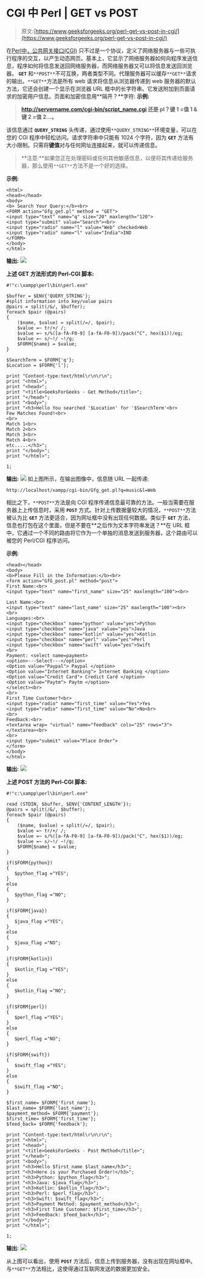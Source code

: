 # CGI 中 Perl | GET vs POST

> 原文:[https://www.geeksforgeeks.org/perl-get-vs-post-in-cgi/](https://www.geeksforgeeks.org/perl-get-vs-post-in-cgi/)

在[Perl](https://www.geeksforgeeks.org/introduction-to-perl/)[中，公共网关接口(CGI)](https://www.geeksforgeeks.org/perl-cgi-programming/) 只不过是一个协议，定义了网络服务器与一些可执行程序的交互，以产生动态网页。基本上，它显示了网络服务器如何向程序发送信息，程序如何将信息发送回网络服务器，而网络服务器又可以将信息发送回浏览器。
**`GET`** 和`**POST**`不可互换，两者类型不同。代理服务器可以缓存`**GET**`请求的输出。`**GET**`方法是所有 web 请求将信息从浏览器传递到 web 服务器的默认方法，它还会创建一个显示在浏览器 URL 框中的长字符串。它发送附加到页面请求的加密用户信息。页面和加密信息用**隔开？**字符:
**示例:**

> **http://servername.com/cgi-bin/script_name.cgi 还是 pl？键 1 =值 1 &键 2 =值 2…。**

该信息通过 **`QUERY_STRING`** 头传递，通过使用`**QUERY_STRING**`环境变量，可以在您的 CGI 程序中轻松访问。请求字符串中只能有 1024 个字符，因为 **`GET`** 方法有大小限制。只需将**键值**对与任何网址连接起来，就可以传递信息。

> **注意:**如果您正在处理密码或任何其他敏感信息，以便将其传递给服务器，那么使用`**GET**`方法不是一个好的选择。

**示例:**

```
<html>
<head></head>
<body>
<b> Search Your Query:</b><br>
<FORM action="Gfg_get.pl" method = "GET">
<input type="text" name="q" size="20" maxlength="120">
<input type="submit" value="Search"><br>
<input type="radio" name="l" value="Web" checked>Web
<input type="radio" name="l" value="India">IND
</FORM>
</body>
</html>
```

**输出:**
![](img/95dd73ffb870485f327a14ab81402dcd.png)

**上述 GET 方法形式的 Perl-CGI 脚本:**

```
#!"c:\xampp\perl\bin\perl.exe"

$buffer = $ENV{'QUERY_STRING'};
#split information into key/value pairs
@pairs = split(/&/, $buffer);
foreach $pair (@pairs) 
{
    ($name, $value) = split(/=/, $pair);
    $value =~ tr/+/ /;
    $value =~ s/%([a-fA-F0-9] [a-fA-F0-9])/pack("C", hex($1))/eg;
    $value =~ s/~!/ ~!/g;
    $FORM{$name} = $value;
}

$SearchTerm = $FORM{'q'};
$Location = $FORM{'l'};

print "Content-type:text/html\r\n\r\n";
print "<html>";
print "<head>";
print "<title>GeeksForGeeks - Get Method</title>";
print "</head>";
print "<body>";
print "<h3>Hello You searched '$Location' for '$SearchTerm'<br>
Few Matches Found!<br>
<br>
Match 1<br>
Match 2<br>
Match 3<br>
Match 4<br>
etc.....</h3>";
print "</body>";
print "</html>";

1;
```

**输出:**
![](img/58a204e82685e1c9313819496292dc3c.png)
如上图所示，在输出图像中，信息随 URL 一起传递:

```
http://localhost/xampp/cgi-bin/Gfg_get.pl?q=music&l=Web
```

相比之下，`**POST**`方法是向 CGI 程序传递信息最可靠的方法。一般当需要在服务器上上传信息时，采用 **`POST`** 方式。针对上传数据量较大的情况，`**POST**`方法被认为比 **`GET`** 方法更适合，因为网址框中没有出现任何数据。类似于 **`GET`** 方法，信息也打包在这个里面，但是不要在**之后作为文本字符串发送？**在 URL 框中，它通过一个不同的路由将它作为一个单独的消息发送到服务器，这个路由可以被您的 Perl/CGI 程序访问。

**示例:**

```
<head></head>
<body>
<b>Please Fill in the Information:</b><br>
<form action="GfG_post.pl" method="post">
First Name:<br>
<input type="text" name="first_name" size="25" maxlength="100"><br>

Last Name:<br>
<input type="text" name="last_name" size="25" maxlength="100"><br>
<br>
Languages:<br>
<input type="checkbox" name="python" value="yes">Python
<input type="checkbox" name="java" value="yes">Java
<input type="checkbox" name="kotlin" value="yes">Kotlin
<input type="checkbox" name="perl" value="yes">Perl
<input type="checkbox" name="swift" value="yes">Swift
<br>
Payment: <select name=payment>
<option>---Select---</option>
<Option value="Paypal"> Paypal </option>
<Option value="Internet Banking"> Internet Banking </option>
<Option value="Credit Card"> Credict Card </option>
<Option value="Paytm"> Paytm </option>
</select><br>
<br>
First Time Customer?<br>
<input type="radio" name="first_time" value="Yes">Yes
<input type="radio" name="first_time" value="No">No<br>
<br>
Feedback:<br>
<textarea wrap= "virtual" name="feedback" cols="25" rows="3"></textarea><br>
<br>
<input type="submit" value="Place Order">
</form>
</body>
</html>
```

**输出:**
![](img/feebdf2c201974a2569429c5eae8989d.png)

**上述 POST 方法的 Perl-CGI 脚本:**

```
#!"c:\xampp\perl\bin\perl.exe"

read (STDIN, $buffer, $ENV{'CONTENT_LENGTH'});
@pairs = split(/&/, $buffer);
foreach $pair (@pairs) 
{
    ($name, $value) = split(/=/, $pair);
    $value =~ tr/+/ /;
    $value =~ s/%([a-fA-F0-9] [a-fA-F0-9])/pack("C", hex($1))/eg;
    $value =~ s/~!/ ~!/g;
    $FORM{$name} = $value;
}

if($FORM{python}) 
{
   $python_flag ="YES";
} 
else 
{
   $python_flag ="NO";
}

if($FORM{java}) 
{
   $java_flag ="YES";
}
else 
{
   $java_flag ="NO";
}

if($FORM{kotlin})
{
   $kotlin_flag ="YES";
} 
else
{
   $kotlin_flag ="NO";
}

if($FORM{perl}) 
{
   $perl_flag ="YES";
} 
else 
{
   $perl_flag ="NO";
}

if($FORM{swift}) 
{
   $swift_flag ="YES";
} 
else
{
   $swift_flag ="NO";
}

$first_name= $FORM{'first_name'};
$last_name= $FORM{'last_name'};
$payment_method= $FORM{'payment'};
$first_time= $FORM{'first_time'};
$feed_back= $FORM{'feedback'};

print "Content-type:text/html\r\n\r\n";
print "<html>";
print "<head>";
print "<title>GeeksForGeeks - Post Method</title>";
print "</head>";
print "<body>";
print "<h3>Hello $first_name $last_name</h3>";
print "<h3>Here is your Purchased Order!</h3>";
print "<h3>Python: $python_flag</h3>";
print "<h3>Java: $java_flag</h3>";
print "<h3>Kotlin: $kotlin_flag</h3>";
print "<h3>Perl: $perl_flag</h3>";
print "<h3>Swift: $swift_flag</h3>";
print "<h3>Payment Method: $payment_method</h3>";
print "<h3>First Time Customer: $first_time</h3>";
print "<h3>Feedback: $feed_back</h3>";
print "</body>";
print "</html>";

1;
```

**输出:**
![](img/d0f557c97f2bd85d9ad980c46433946f.png)

从上图可以看出，使用 **`POST`** 方法后，信息上传到服务器，没有出现在网址框中。与`**GET**`方法相比，这使得通过互联网发送的数据更加安全。